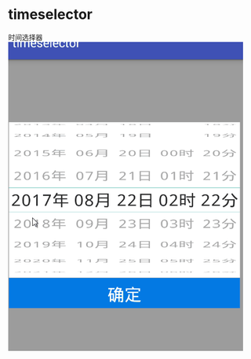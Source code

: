 # timeselector
时间选择器
![image](https://github.com/plumK/timeselector/blob/master/app/src/main/assets/Animation%20.gif)
